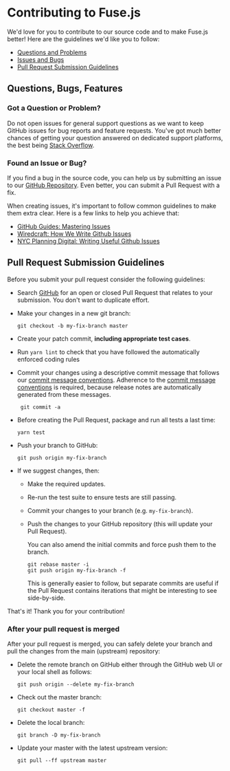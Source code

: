 # Contributing to Fuse.js

We'd love for you to contribute to our source code and to make Fuse.js better! Here are the guidelines we'd like you to follow:

- [Questions and Problems](#question)
- [Issues and Bugs](#issue)
- [Pull Request Submission Guidelines](#submit-pr)

## <a name="requests"></a> Questions, Bugs, Features

### <a name="question"></a> Got a Question or Problem?

Do not open issues for general support questions as we want to keep GitHub issues for bug reports and feature requests. You've got much better chances of getting your question answered on dedicated support platforms, the best being [Stack Overflow][stackoverflow].

### <a name="issue"></a> Found an Issue or Bug?

If you find a bug in the source code, you can help us by submitting an issue to our
[GitHub Repository][github]. Even better, you can submit a Pull Request with a fix.

When creating issues, it's important to follow common guidelines to make them extra clear. Here is a few links to help you achieve that:

- [GitHub Guides: Mastering Issues](https://guides.github.com/features/issues/)
- [Wiredcraft: How We Write Github Issues](https://wiredcraft.com/blog/how-we-write-our-github-issues/)
- [NYC Planning Digital: Writing Useful Github Issues](https://medium.com/nyc-planning-digital/writing-a-proper-github-issue-97427d62a20f)

## <a name="submit-pr"></a> Pull Request Submission Guidelines

Before you submit your pull request consider the following guidelines:

- Search [GitHub](https://github.com/krisk/Fuse/pulls) for an open or closed Pull Request that relates to your submission. You don't want to duplicate effort.
- Make your changes in a new git branch:

  ```shell
  git checkout -b my-fix-branch master
  ```

- Create your patch commit, **including appropriate test cases**.
- Run `yarn lint` to check that you have followed the automatically enforced coding rules
- Commit your changes using a descriptive commit message that follows our
  [commit message conventions][developers.commits]. Adherence to the
  [commit message conventions][developers.commits] is required, because release notes are
  automatically generated from these messages.

  ```shell
   git commit -a
  ```

- Before creating the Pull Request, package and run all tests a last time:

  ```shell
  yarn test
  ```

- Push your branch to GitHub:

  ```shell
  git push origin my-fix-branch
  ```

- If we suggest changes, then:

  - Make the required updates.
  - Re-run the test suite to ensure tests are still passing.
  - Commit your changes to your branch (e.g. `my-fix-branch`).
  - Push the changes to your GitHub repository (this will update your Pull Request).

    You can also amend the initial commits and force push them to the branch.

    ```shell
    git rebase master -i
    git push origin my-fix-branch -f
    ```

    This is generally easier to follow, but separate commits are useful if the Pull Request contains
    iterations that might be interesting to see side-by-side.

That's it! Thank you for your contribution!

### After your pull request is merged

After your pull request is merged, you can safely delete your branch and pull the changes
from the main (upstream) repository:

- Delete the remote branch on GitHub either through the GitHub web UI or your local shell as follows:

  ```shell
  git push origin --delete my-fix-branch
  ```

- Check out the master branch:

  ```shell
  git checkout master -f
  ```

- Delete the local branch:

  ```shell
  git branch -D my-fix-branch
  ```

- Update your master with the latest upstream version:

  ```shell
  git pull --ff upstream master
  ```

[stackoverflow]: http://stackoverflow.com/questions/tagged/fuse.js
[github]: https://github.com/krisk/Fuse/issues
[developers.commits]: DEVELOPERS.md#commits
